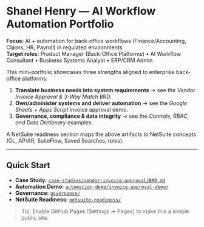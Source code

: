 # Shanel Henry — AI Workflow Automation Portfolio

**Focus:** AI + automation for back-office workflows (Finance/Accounting, Claims, HR, Payroll) in regulated environments.  
**Target roles:** Product Manager (Back-Office Platforms) • AI Workflow Consultant • Business Systems Analyst • ERP/CRM Admin

This mini-portfolio showcases three strengths aligned to enterprise back-office platforms:
1. **Translate business needs into system requirements** → see the *Vendor Invoice Approval & 3-Way Match* BRD.
2. **Own/administer systems and deliver automation** → see the *Google Sheets + Apps Script* invoice approval demo.
3. **Governance, compliance & data integrity** → see the *Controls, RBAC, and Data Dictionary* examples.

A NetSuite readiness section maps the above artifacts to NetSuite concepts (GL, AP/AR, SuiteFlow, Saved Searches, roles).

---

## Quick Start
- **Case Study:** [`case-studies/vendor-invoice-approval/BRD.md`](case-studies/vendor-invoice-approval/BRD.md)  
- **Automation Demo:** [`automation-demo/invoice-approval-demo/`](automation-demo/invoice-approval-demo/)  
- **Governance:** [`governance/`](governance/)  
- **NetSuite Readiness:** [`netsuite-readiness/`](netsuite-readiness/)

> Tip: Enable GitHub Pages (Settings → Pages) to make this a simple public site.
